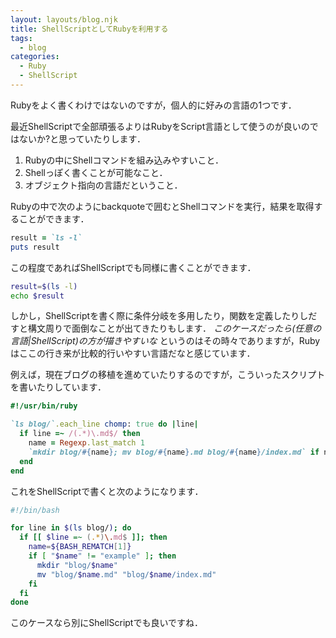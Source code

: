 ```yaml
---
layout: layouts/blog.njk
title: ShellScriptとしてRubyを利用する
tags:
  - blog
categories:
  - Ruby
  - ShellScript
---
```


Rubyをよく書くわけではないのですが，個人的に好みの言語の1つです．

最近ShellScriptで全部頑張るよりはRubyをScript言語として使うのが良いのではないか?と思っていたりします．

1. Rubyの中にShellコマンドを組み込みやすいこと．
2. Shellっぽく書くことが可能なこと．
3. オブジェクト指向の言語だということ．

Rubyの中で次のようにbackquoteで囲むとShellコマンドを実行，結果を取得することができます．

```ruby
result = `ls -l`
puts result
```

この程度であればShellScriptでも同様に書くことができます．

```sh
result=$(ls -l)
echo $result
```

しかし，ShellScriptを書く際に条件分岐を多用したり，関数を定義したりしだすと構文周りで面倒なことが出てきたりもします．
_このケースだったら(任意の言語|ShellScript)の方が描きやすいな_
というのはその時々でありますが，Rubyはここの行き来が比較的行いやすい言語だなと感じています．

例えば，現在ブログの移植を進めていたりするのですが，こういったスクリプトを書いたりしています．

```ruby
#!/usr/bin/ruby

`ls blog/`.each_line chomp: true do |line|
  if line =~ /(.*)\.md$/ then
    name = Regexp.last_match 1
    `mkdir blog/#{name}; mv blog/#{name}.md blog/#{name}/index.md` if name != "example"
  end
end
```

これをShellScriptで書くと次のようになります．

```sh
#!/bin/bash

for line in $(ls blog/); do
  if [[ $line =~ (.*)\.md$ ]]; then
    name=${BASH_REMATCH[1]}
    if [ "$name" != "example" ]; then
      mkdir "blog/$name"
      mv "blog/$name.md" "blog/$name/index.md"
    fi
  fi
done
```

このケースなら別にShellScriptでも良いですね．
